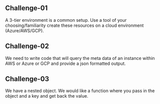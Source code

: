 **Challenge-01**
-
A 3-tier environment is a common setup. Use a tool of your choosing/familiarity create these resources on a cloud environment (Azure/AWS/GCP).

**Challenge-02**
-
We need to write code that will query the meta data of an instance within AWS or Azure or GCP and provide a json formatted output.

**Challenge-03**
- 
We have a nested object. We would like a function where you pass in the object and a key and get back the value.
